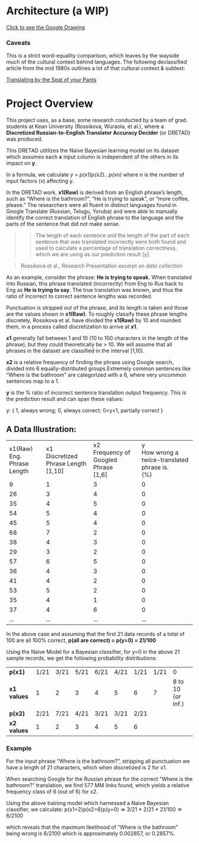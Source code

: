 # Architecture (a WIP)
[Click to see the Google Drawing](https://docs.google.com/drawings/d/13X_wAZOorlSdFSgjX0KcgrMbMpzUt2x5n9P7B8WBL5k/edit)

### Caveats

This is a strict word-equality comparison, which leaves by the wayside much of the cultural context behind languages. The following declassified article from the mid 1980s outlines a lot of that cultural context & subtext:
 
[Translating by the Seat of your Pants](https://www.nsa.gov/public_info/_files/cryptologic_quarterly/Translating_by_the_Seat_of_Your_Pants.pdf)

# Project Overview

This project uses, as a base, some research conducted by a team of grad. students at Kean University (Rossikova, Wuraola, et al.), where a **Discretized Russian-to-English Translator Accuracy Decider** (or DRETAD) was produced.

This DRETAD utitlizes the Naive Bayesian learning model on its dataset which assumes each **x** input column is independent of the others in its impact on **y**. 

In a formula, we calculate
*y = p(x1)p(x2)...p(xn)*
where n is the number of input factors (x) affecting y.

In the DRETAD work, **x1(Raw)** is derived from an English phrase’s length, such as “Where is the bathroom?”, “He is trying to speak”, or “more coffee, please.” The researchers were all fluent in distinct languages found in Google Translate (Russian, Telugu, Yoruba) and were able to manually identify the correct translation of English phrase to the language and the parts of the sentence that did not make sense.  
> >The length of each sentence and the length of the part of each sentence that was translated incorrectly were both found and used to calculate a percentage of translation correctness, which we are using as our prediction result [y]. 

>Rossikova et al., Research Presentation excerpt on *data collection*

As an example, consider the phrase: **He is trying to speak.**
When translated into Russian, this phrase translated (incorrectly) from Eng to Rus back to Eng as **He is trying to say**. The true translation was known, and thus the ratio of incorrect to correct sentence lengths was recorded.

Punctuation is stripped out of the phrase, and its length is taken and those are the values shown in **x1(Raw)**. To roughly classify these phrase lengths discretely, Rossikova et al. have divided the **x1(Raw)** by 10 and rounded them, in a process called discretization to arrive at **x1**. 

**x1** generally fall between 1 and 10 (10 to 100 characters in the length of the phrase), but they could theoretically be > 10. We will assume that all phrases in the dataset are classified in the interval [1,10].

**x2** is a relative frequency of finding the phrase using Google search, divided into 6 equally-distributed groups.Extremely common sentences like “Where is the bathroom” are categorized with a 6, where very uncommon sentences map to a 1.

**y** is the % ratio of incorrect sentence translation output frequency. This is the prediction result and can span these values:

y: { 1, always wrong; 0, always correct; 0<y<1, partially correct }

## A Data Illustration:
<table>
<tr>
<td>x1(Raw)<br/>
Eng. Phrase Length</td>
<td>x1<br/>
Discretized Phrase Length<br/>
[1,10]</td>
<td>x2<br/>
Frequency of Googled Phrase<br/>
[1,6]</td>
<td>y<br/>
How wrong a twice-translated phrase is.<br/>(%)</td>
</tr>
<tr>
<td>9</td>
<td>1</td>
<td>3</td>
<td>0</td>
</tr>
<tr>
<td>26</td>
<td>3</td>
<td>4</td>
<td>0</td>
</tr>
<tr>
<td>35</td>
<td>4</td>
<td>5</td>
<td>0</td>
</tr>
<tr>
<td>54</td>
<td>5</td>
<td>4</td>
<td>0</td>
</tr>
<tr>
<td>45</td>
<td>5</td>
<td>4</td>
<td>0</td>
</tr>
<tr>
<td>68</td>
<td>7</td>
<td>2</td>
<td>0</td>
</tr>
<tr>
<td>38</td>
<td>4</td>
<td>3</td>
<td>0</td>
</tr>
<tr>
<td>29</td>
<td>3</td>
<td>2</td>
<td>0</td>
</tr>
<tr>
<td>57</td>
<td>6</td>
<td>5</td>
<td>0</td>
</tr>
<tr>
<td>36</td>
<td>4</td>
<td>3</td>
<td>0</td>
</tr>
<tr>
<td>41</td>
<td>4</td>
<td>2</td>
<td>0</td>
</tr>
<tr>
<td>53</td>
<td>5</td>
<td>2</td>
<td>0</td>
</tr>
<tr>
<td>35</td>
<td>4</td>
<td>1</td>
<td>0</td>
</tr>
<tr>
<td>37</td>
<td>4</td>
<td>6</td>
<td>0</td>
</tr>
<tr>
<td>...</td>
<td>...</td>
<td>...</td>
<td>...</td>
</tr>
</table>



In the above case and assuming that the first 21 data records of a total of 100 are all 100% correct,	**p(all are correct) = p(y=0) = 21/100**

Using the Naive Model for a Bayesian classifier, for y=0 in the above 21 sample records, we get the following probability distributions:

<table>
	<tr>
		<td><b>p(x1)</b></td>
<td>1/21</td>
<td>3/21</td>
<td>5/21</td>
<td>6/21</td>
<td>4/21</td>
<td>1/21</td>
<td>1/21</td>
<td>0</td>
</tr>
<tr>
<td><b>x1 values</b></td>
<td>1</td>
<td>2</td>
<td>3</td>
<td>4</td>
<td>5</td>
<td>6</td>
<td>7</td>
<td>8 to 10 (or inf.)</td>
</tr>
<tr>
<td><b>p(x2)</b></td>
<td>2/21</td>
<td>7/21</td>
<td>4/21</td>
<td>3/21</td>
<td>3/21</td>
<td>2/21</td>
</tr>
<tr>
<td><b>x2 values</b></td>
<td>1</td>
<td>2</td>
<td>3</td>
<td>4</td>
<td>5</td>
<td>6</td>
</tr>
</table>



### Example

For the input phrase “Where is the bathroom?”, stripping all punctuation we have a length of 21 characters, which when discretized is 2 for x1.

When searching Google for the Russian phrase for the correct “Where is the bathroom?” translation, we find 577 MM links found, which yields a relative frequency class of 6 (out of 6) for x2.

Using the above training model which harnessed a Naive Bayesian classifier, we calculate:
p(x1=2)p(x2=6)p(y=0) 	=> 	3/21 * 2/21 * 21/100	=>	6/2100 

which reveals that the maximum likelihood of “Where is the bathroom” being wrong is 6/2100 which is approximately 0.002857, or 0.2857%.


